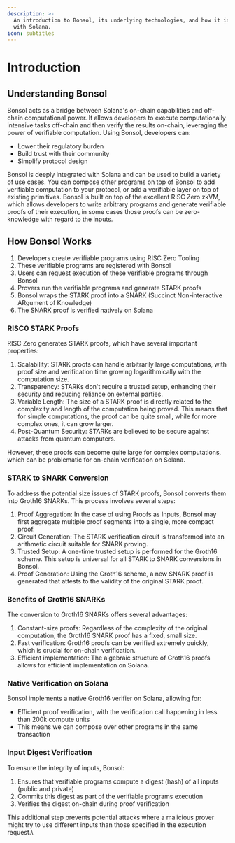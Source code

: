 ```yaml
---
description: >-
  An introduction to Bonsol, its underlying technologies, and how it integrates
  with Solana.
icon: subtitles
---
```


# Introduction

## Understanding Bonsol

Bonsol acts as a bridge between Solana's on-chain capabilities and off-chain computational power. It allows developers to execute computationally intensive tasks off-chain and then verify the results on-chain, leveraging the power of verifiable computation. Using Bonsol, developers can:

* Lower their regulatory burden
* Build trust with their community
* Simplify protocol design

Bonsol is deeply integrated with Solana and can be used to build a variety of use cases. You can compose other programs on top of Bonsol to add verifiable computation to your protocol, or add a verifiable layer on top of existing primitives. Bonsol is built on top of the excellent RISC Zero zkVM, which allows developers to write arbitrary programs and generate verifiable proofs of their execution, in some cases those proofs can be zero-knowledge with regard to the inputs.

## How Bonsol Works

1. Developers create verifiable programs using RISC Zero Tooling
2. These verifiable programs are registered with Bonsol
3. Users can request execution of these verifiable programs through Bonsol
4. Provers run the verifiable programs and generate STARK proofs
5. Bonsol wraps the STARK proof into a SNARK (Succinct Non-interactive ARgument of Knowledge)
6. The SNARK proof is verified natively on Solana

### RISC0 STARK Proofs

RISC Zero generates STARK proofs, which have several important properties:

1. Scalability: STARK proofs can handle arbitrarily large computations, with proof size and verification time growing logarithmically with the computation size.
2. Transparency: STARKs don't require a trusted setup, enhancing their security and reducing reliance on external parties.
3. Variable Length: The size of a STARK proof is directly related to the complexity and length of the computation being proved. This means that for simple computations, the proof can be quite small, while for more complex ones, it can grow larger.
4. Post-Quantum Security: STARKs are believed to be secure against attacks from quantum computers.

However, these proofs can become quite large for complex computations, which can be problematic for on-chain verification on Solana.

### STARK to SNARK Conversion

To address the potential size issues of STARK proofs, Bonsol converts them into Groth16 SNARKs. This process involves several steps:

1. Proof Aggregation: In the case of using Proofs as Inputs, Bonsol may first aggregate multiple proof segments into a single, more compact proof.
2. Circuit Generation: The STARK verification circuit is transformed into an arithmetic circuit suitable for SNARK proving.
3. Trusted Setup: A one-time trusted setup is performed for the Groth16 scheme. This setup is universal for all STARK to SNARK conversions in Bonsol.
4. Proof Generation: Using the Groth16 scheme, a new SNARK proof is generated that attests to the validity of the original STARK proof.

### Benefits of Groth16 SNARKs

The conversion to Groth16 SNARKs offers several advantages:

1. Constant-size proofs: Regardless of the complexity of the original computation, the Groth16 SNARK proof has a fixed, small size.
2. Fast verification: Groth16 proofs can be verified extremely quickly, which is crucial for on-chain verification.
3. Efficient implementation: The algebraic structure of Groth16 proofs allows for efficient implementation on Solana.

### Native Verification on Solana

Bonsol implements a native Groth16 verifier on Solana, allowing for:

* Efficient proof verification, with the verification call happening in less than 200k compute units
* This means we can compose over other programs in the same transaction

### Input Digest Verification

To ensure the integrity of inputs, Bonsol:

1. Ensures that verifiable programs compute a digest (hash) of all inputs (public and private)
2. Commits this digest as part of the verifiable programs execution
3. Verifies the digest on-chain during proof verification

This additional step prevents potential attacks where a malicious prover might try to use different inputs than those specified in the execution request.\
